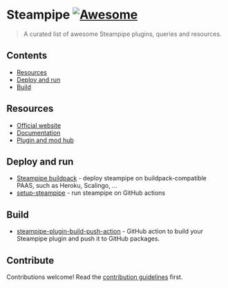 # Steampipe [![Awesome](https://awesome.re/badge.svg)](https://awesome.re)

> A curated list of awesome Steampipe plugins, queries and resources.

## Contents

- [Resources](#resources)
- [Deploy and run](#deploy-and-run)
- [Build](#build)

## Resources

- [Official website](https://steampipe.io/)
- [Documentation](https://steampipe.io/docs)
- [Plugin and mod hub](https://hub.steampipe.io/)

## Deploy and run

- [Steampipe buildpack](https://github.com/francois2metz/steampipe-buildpack) - deploy steampipe on buildpack-compatible PAAS, such as Heroku, Scalingo, ...
- [setup-steampipe](https://github.com/francois2metz/setup-steampipe) - run steampipe on GitHub actions

## Build

- [steampipe-plugin-build-push-action](https://github.com/francois2metz/steampipe-plugin-build-push-action) - GitHub action to build your Steampipe plugin and push it to GitHub packages.

## Contribute

Contributions welcome! Read the [contribution guidelines](contributing.md) first.
